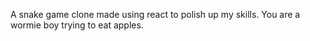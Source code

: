 A snake game clone made using react to polish up my skills.
You are a wormie boy trying to eat apples.
